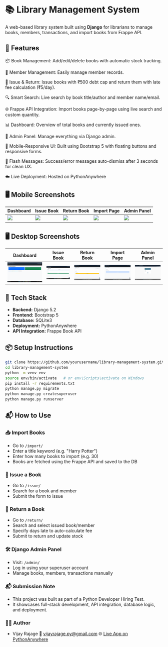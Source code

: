 # 📚 Library Management System

A web-based library system built using **Django** for librarians to manage books, members, transactions, and import books from Frappe API.

## 🚀 Features

📦 Book Management: Add/edit/delete books with automatic stock tracking.

🧑 Member Management: Easily manage member records.

🔄 Issue & Return: Issue books with ₹500 debt cap and return them with late fee calculation (₹5/day).

🔍 Smart Search: Live search by book title/author and member name/email.

🌐 Frappe API Integration: Import books page-by-page using live search and custom quantity.

📊 Dashboard: Overview of total books and currently issued ones.

🔐 Admin Panel: Manage everything via Django admin.

📱 Mobile-Responsive UI: Built using Bootstrap 5 with floating buttons and responsive forms.

🔔 Flash Messages: Success/error messages auto-dismiss after 3 seconds for clean UX.

☁️ Live Deployment: Hosted on PythonAnywhere

## 🖥️ Mobile Screenshots

| Dashboard | Issue Book | Return Book | Import Page | Admin Panel |
|----------|------------|-------------|-------------|-------------|
| ![](screenshots/dashboard.png) | ![](screenshots/issue.png) | ![](screenshots/return.png) | ![](screenshots/import.png) | ![](screenshots/admin.png) |

## 🖥️ Desktop Screenshots

| Dashboard | Issue Book | Return Book | Import Page | Admin Panel |
|----------|------------|-------------|-------------|-------------|
| ![](screenshots/dashboards.png) | ![](screenshots/issues.png) | ![](screenshots/returns.png) | ![](screenshots/imports.png) | ![](screenshots/admins.png) |

## 🔧 Tech Stack

- **Backend:** Django 5.2
- **Frontend:** Bootstrap 5
- **Database:** SQLite3
- **Deployment:** PythonAnywhere
- **API Integration:** Frappe Book API

## 📦 Setup Instructions

```bash
git clone https://github.com/yourusername/library-management-system.git
cd library-management-system
python -m venv env
source env/bin/activate   # or env\Scripts\activate on Windows
pip install -r requirements.txt
python manage.py migrate
python manage.py createsuperuser
python manage.py runserver
```
## 📬 How to Use

### 📥 Import Books
- Go to `/import/`
- Enter a title keyword (e.g. "Harry Potter")
- Enter how many books to import (e.g. 30)
- Books are fetched using the Frappe API and saved to the DB

### 📖 Issue a Book
- Go to `/issue/`
- Search for a book and member
- Submit the form to issue

### 🔁 Return a Book
- Go to `/return/`
- Search and select issued book/member
- Specify days late to auto-calculate fee
- Submit to return and update stock

### 🛠️ Django Admin Panel
- Visit: `/admin/`
- Log in using your superuser account
- Manage books, members, transactions manually

### 📬 Submission Note
- This project was built as part of a Python Developer Hiring Test.
- It showcases full-stack development, API integration, database logic, and deployment.

### 🙋‍♂️ Author
- Vijay Rajage
📧 vijayrajage.py@gmail.com
🌐 [Live App on PythonAnywhere](https://vijayrajage.pythonanywhere.com)

